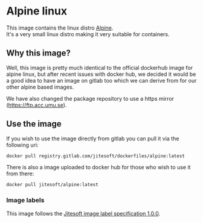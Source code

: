 # Alpine linux

This image contains the linux distro [Alpine](https://www.alpinelinux.org/).  
It's a very small linux distro making it very suitable for containers.

## Why this image?

Well, this image is pretty much identical to the official dockerhub image for alpine linux, but after recent
issues with docker hub, we decided it would be a good idea to have an image on gitlab too which we can derive from 
for our other alpine based images.  

We have also changed the package repository to use a https mirror (https://ftp.acc.umu.se).  

## Use the image

If you wish to use the image directly from gitlab you can pull it via the following uri:

```bash
docker pull registry.gitlab.com/jitesoft/dockerfiles/alpine:latest
```

There is also a image uploaded to docker hub for those who wish to use it from there:

```bash
docker pull jitesoft/alpine:latest
```

### Image labels

This image follows the [Jitesoft image label specification 1.0.0](https://gitlab.com/snippets/1866155).
